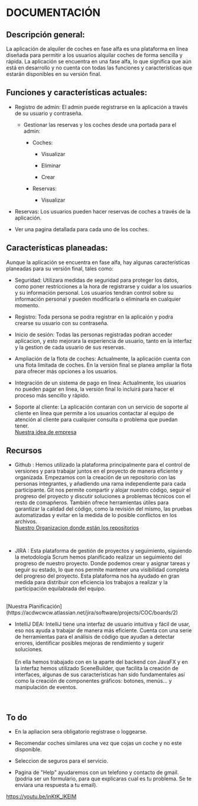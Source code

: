 # DOCUMENTACIÓN
##  Descripción general:
La aplicación de alquiler de coches en fase alfa es una plataforma en línea diseñada para permitir a los usuarios alquilar coches de forma sencilla y rápida. La aplicación se encuentra en una fase alfa, lo que significa que aún está en desarrollo y no cuenta con todas las funciones y características que estarán disponibles en su versión final.
## Funciones y características actuales:
* Registro de admin: El admin puede registrarse en la aplicación a través de su usuario y contraseña.
  * Gestionar las reservas y los coches desde una portada para el admin:

    * Coches:

      * Visualizar

      * Eliminar

      * Crear

    * Reservas:

      * Visualizar
* Reservas: Los usuarios pueden hacer reservas de coches a través de la aplicación.

* Ver una pagina detallada para cada uno de los coches.

## Características planeadas:
Aunque la aplicación se encuentra en fase alfa, hay algunas características planeadas para su versión final, tales como:

* Seguridad: Utilizara medidas de seguridad para proteger los datos, como poner restricciones a la hora de registrarse y cuidar a los usuarios y su información personal. Los usuarios tendran control sobre su información personal y pueden modificarla o eliminarla en cualquier momento.

* Registro: Toda persona se podra registrar en la aplicaión y podra crearse su usuario con su contraseña.

* Inicio de sesión: Todas las personas registradas podran acceder aplicacion, y esto mejorara la experiencia de usuario, tanto en la interfaz y la gestion de cada usuario de sus reservas.

* Ampliación de la flota de coches: Actualmente, la aplicación cuenta con una flota limitada de coches. En la versión final se planea ampliar la flota para ofrecer más opciones a los usuarios.

* Integración de un sistema de pago en línea: Actualmente, los usuarios no pueden pagar en linea, la versión final lo incluirá para hacer el proceso más sencillo y rápido.

* Soporte al cliente: La aplicación contaran con un servicio de soporte al cliente en línea que permite a los usuarios contactar al equipo de atención al cliente para cualquier consulta o problema que puedan tener.<br>
[Nuestra idea de empresa](https://www.canva.com/design/DAFYqOHELgw/BxRFDxyPLVz7Vkz6H15aJA/edit?utm_content=DAFYqOHELgw&utm_campaign=designshare&utm_medium=link2&utm_source=sharebutton)

## Recursos

* Github : 
Hemos utilizado la plataforma principalmente para el control de versiones y para trabajar juntos en el proyecto de manera eficiente y organizada.  Empezamos con la creación de un repositorio con las personas integrantes, y añadiendo una rama independiente para cada participante. Git nos permite compartir y alojar nuestro código, seguir el progreso del proyecto y discutir soluciones a problemas técnicos con el resto de comapñeros. También ofrece herramientas útiles para garantizar la calidad del código, como la revisión del mismo, las pruebas automatizadas y evitar en la medida de lo posible conflictos en los archivos.<br>
 [Nuestro Organizacion donde están los repositorios](https://github.com/Proyecto-Reservas-Coches)

<br>

* JIRA  : Esta plataforma de gestión de proyectos y seguimiento, siguiendo la metodología Scrum hemos planificado  realizar un seguimiento del progreso de nuestro proyecto. Donde podemos crear y asignar tareas y seguir su estado, lo que nos permite mantener una visibilidad completa del progreso del proyecto. Esta plataforma nos ha ayudado en gran medida para distribuir con eficiencia los trabajos a realizar y la participación equilabrada del equipo. 
<br>
      [Nuestra Planificación](https://acdwcwcw.atlassian.net/jira/software/projects/COC/boards/2)

<br>

* IntelliJ DEA:
IntelliJ tiene una interfaz de usuario intuitiva y fácil de usar, eso nos ayuda a trabajar de manera más eficiente. Cuenta con una serie de herramientas para el análisis de código que ayudan a detectar errores, identificar posibles mejoras de rendimiento y sugerir soluciones. <br>
<br>En ella hemos trabajado con en la aparte del backend con JavaFX y en la interfaz hemos utilizado SceneBuilder, que facilita la creación de interfaces, algunas de sus características han sido fundamentales así como la creación de componentes gráficos: botones, menús... y manipulación de eventos.

<br>


## To do

* En la apliacion sera obligatorio registrase o loggearse.

* Recomendar coches similares una vez que cojas un coche y no este disponible.

* Seleccion de seguros para el servicio. 

* Pagina de "Help" ayudaremos con un telefono y contacto de gmail. (podria ser un formulario, para que explicaras cual es tu problema. Se te enviara una respuesta a tu email).

https://youtu.be/inKtK_lKEIM
